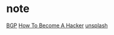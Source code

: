 # note

[BGP](http://www.ciscopress.com/articles/printerfriendly/2738462)
[How To Become A Hacker](http://www.catb.org/esr/faqs/hacker-howto.html)
[unsplash](https://unsplash.com/)
